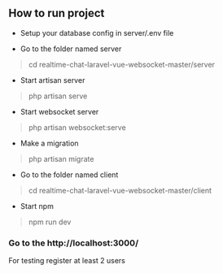 ## How to run project
- Setup your database config in server/.env file

- Go to the folder named server
> cd realtime-chat-laravel-vue-websocket-master/server

- Start artisan server
> php artisan serve

- Start websocket server
> php artisan websocket:serve

- Make a migration
> php artisan migrate

- Go to the folder named client
> cd realtime-chat-laravel-vue-websocket-master/client

- Start npm
> npm run dev

### Go to the http://localhost:3000/

For testing register at least 2 users